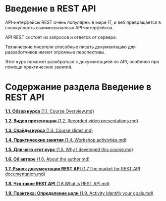 # Введение в REST API

API-интерфейсы REST очень популярны в мире IT, и веб превращается в совокупность взаимосвязанных API-интерфейсов. 

API REST состоят из запросов и ответов от сервера. 

Технические писатели способные писать документацию для разработчиков имеют огромные перспективы. 

Этот курс поможет разобраться с документацией по API, особенно при помощи практических занятий.

# Содержание раздела Введение в REST API



[**1.1. Обзор курса** (1.1. Course Overview.md)](https://github.com/Starkovden/Documenting_APIs/blob/master/1.%20Introduction%20to%20REST%20APIs/1.1.%20Course%20Overview.md)

[**1.2. Видео презентации** (1.2. Recorded video presentations.md)](https://github.com/Starkovden/Documenting_APIs/blob/master/1.%20Introduction%20to%20REST%20APIs/1.2.%20Recorded%20video%20presentations.md)

[**1.3. Слайды курса** (1.3. Course slides.md)](https://github.com/Starkovden/Documenting_APIs/blob/master/1.%20Introduction%20to%20REST%20APIs/1.3.%20Course%20slides.md)

[**1.4. Практические занятия** (1.4. Workshop activivties.md)](https://github.com/Starkovden/Documenting_APIs/blob/master/1.%20Introduction%20to%20REST%20APIs/1.4.%20Workshop%20activivties.md)

[**1.5. Для чего этот курс** (1.5. Why I developed this course.md)](https://github.com/Starkovden/Documenting_APIs/blob/master/1.%20Introduction%20to%20REST%20APIs/1.5.%20Why%20I%20developed%20this%20course.md)

[**1.6. Об авторе** (1.6. About the author.md)](https://github.com/Starkovden/Documenting_APIs/blob/master/1.%20Introduction%20to%20REST%20APIs/1.6.%20About%20the%20author.md)

[**1.7. Рынок документации REST API** (1.7.The market for REST API documentation.md)](https://github.com/Starkovden/Documenting_APIs/blob/master/1.%20Introduction%20to%20REST%20APIs/1.7.The%20market%20for%20REST%20API%20documentation.md)

[**1.8. Что такое REST API** (1.8.What is REST API.md)](https://github.com/Starkovden/Documenting_APIs/blob/master/1.%20Introduction%20to%20REST%20APIs/1.8.What%20is%20REST%20API.md)

[**1.9. Практика: Определение цели** (1.9. Activity Identify your goals.md)](https://github.com/Starkovden/Documenting_APIs/blob/master/1.%20Introduction%20to%20REST%20APIs/1.9.%20Activity%20Identify%20your%20goals.md)